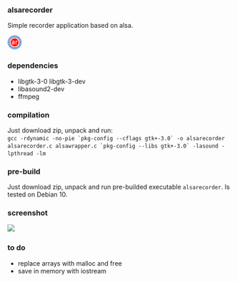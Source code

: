 ### alsarecorder
Simple recorder application based on alsa.  
  
![Alsa Recorder Logo](/media/alsarecorder-icon.png)

### dependencies
* libgtk-3-0 libgtk-3-dev
* libasound2-dev
* ffmpeg

### compilation
Just download zip, unpack and run:  
```gcc -rdynamic -no-pie `pkg-config --cflags gtk+-3.0` -o alsarecorder alsarecorder.c alsawrapper.c `pkg-config --libs gtk+-3.0` -lasound -lpthread -lm```

### pre-build
Just download zip, unpack and run pre-builded executable ```alsarecorder```. Is tested on Debian 10.

### screenshot
<img src="/media/screenshot.png" width="300" />

### to do
* replace arrays with malloc and free  
* save in memory with iostream  
